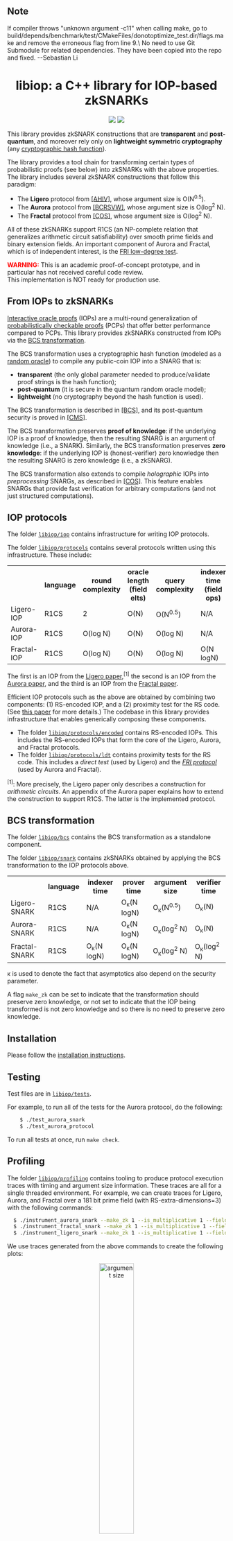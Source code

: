 ## Note
If compiler throws "unknown argument -c11" when calling make, go to build/depends/benchmark/test/CMakeFiles/donotoptimize_test.dir/flags.make and remove the erroneous flag from line 9.\\
No need to use Git Submodule for related dependencies. They have been copied into the repo and fixed. --Sebastian Li
<h1 align="center">libiop: a C++ library for IOP-based zkSNARKs</h1>
<p align="center">
   <a href="https://github.com/scipr-lab/libiop/blob/master/AUTHORS"><img src="https://img.shields.io/badge/authors-SCIPR%20Lab-orange.svg"></a>
   <a href="https://github.com/scipr-lab/libiop/blob/master/LICENSE"><img src="https://img.shields.io/badge/license-MIT-blue.svg"></a>
</p>

This library provides zkSNARK constructions that are __transparent__ and __post-quantum__, and moreover rely only on __lightweight symmetric cryptography__ (any [cryptographic hash function](https://en.wikipedia.org/wiki/Cryptographic_hash_function)).

The library provides a tool chain for transforming certain types of probabilistic proofs (see below) into zkSNARKs with the above properties. The library includes several zkSNARK constructions that follow this paradigm:

* The __Ligero__ protocol from [[AHIV]](https://acmccs.github.io/papers/p2087-amesA.pdf), whose argument size is O(N<sup>0.5</sup>).
* The __Aurora__ protocol from [[BCRSVW]](https://eprint.iacr.org/2018/828), whose argument size is O(log<sup>2</sup> N).
* The __Fractal__ protocol from [[COS]](https://eprint.iacr.org/2019/1076), whose argument size is O(log<sup>2</sup> N).

All of these zkSNARKs support R1CS (an NP-complete relation that generalizes arithmetic circuit satisfiability) over smooth prime fields and binary extension fields. An important component of Aurora and Fractal, which is of independent interest, is the [FRI low-degree test](https://eccc.weizmann.ac.il/report/2017/134/).

<span style="color:red">**WARNING:**</span> This is an academic proof-of-concept prototype, and in particular has not received careful code review. <br> This implementation is NOT ready for production use.


## From IOPs to zkSNARKs

[Interactive oracle proofs](https://eprint.iacr.org/2016/116) (IOPs) are a multi-round generalization of [probabilistically checkable proofs](https://en.wikipedia.org/wiki/Probabilistically_checkable_proof) (PCPs) that offer better performance compared to PCPs. This library provides zkSNARKs constructed from IOPs via the [BCS transformation](https://eprint.iacr.org/2016/116).

The BCS transformation uses a cryptographic hash function (modeled as a [random oracle](https://en.wikipedia.org/wiki/Random_oracle)) to compile any public-coin IOP into a SNARG that is:

* __transparent__ (the only global parameter needed to produce/validate proof strings is the hash function);
* __post-quantum__ (it is secure in the quantum random oracle model);
* __lightweight__ (no cryptography beyond the hash function is used).

The BCS transformation is described in [\[BCS\]](https://eprint.iacr.org/2016/116), and its post-quantum security is proved in [\[CMS\]](https://eprint.iacr.org/2019/834).

The BCS transformation preserves __proof of knowledge__: if the underlying IOP is a proof of knowledge, then the resulting SNARG is an argument of knowledge (i.e., a SNARK). Similarly, the BCS transformation preserves __zero knowledge__: if the underlying IOP is (honest-verifier) zero knowledge then the resulting SNARG is zero knowledge (i.e., a zkSNARG).

The BCS transformation also extends to compile *holographic* IOPs into *preprocessing* SNARGs, as described in [\[COS\]](https://eprint.iacr.org/2019/1076). This feature enables SNARGs that provide fast verification for arbitrary computations (and not just structured computations).

## IOP protocols

The folder [`libiop/iop`](libiop/iop) contains infrastructure for writing IOP protocols.

The folder [`libiop/protocols`](libiop/protocols) contains several protocols written using this infrastructure. These include:

<table align="center">
  <tr>
    <th></th>
    <th>language</th>
    <th>round<br>complexity</th>
    <th>oracle length<br>(field elts)</th>
    <th>query<br>complexity</th>
    <th>indexer time<br>(field ops)</th>
    <th>prover time<br>(field ops)</th>
    <th>verifier time<br>(field ops)</th>
  </tr>
  <tr>
    <td>Ligero-IOP</td>
    <td>R1CS</td>
    <td>2</td>
    <td>O(N)</td>
    <td>O(N<sup>0.5</sup>)</td>
    <td>N/A</td>
    <td>O(N logN)</td>
    <td>O(N)</td>
  </tr>
  <tr>
    <td>Aurora-IOP</td>
    <td>R1CS</td>
    <td>O(log N)</td>
    <td>O(N)</td>
    <td>O(log N)</td>
    <td>N/A</td>
    <td>O(N logN)</td>
    <td>O(N)</td>
  </tr>
    <tr>
    <td>Fractal-IOP</td>
    <td>R1CS</td>
    <td>O(log N)</td>
    <td>O(N)</td>
    <td>O(log N)</td>
    <td>O(N logN)</td>
    <td>O(N logN)</td>
    <td>O(log N)</td>
  </tr>
</table>

The first is an IOP from the [Ligero paper](https://acmccs.github.io/papers/p2087-amesA.pdf),<sup>[1]</sup>  the second is an IOP from the [Aurora paper](https://eprint.iacr.org/2018/828), and the third is an IOP from the [Fractal paper](https://eprint.iacr.org/2019/1076).

Efficient IOP protocols such as the above are obtained by combining two components: (1) RS-encoded IOP, and a (2) proximity test for the RS code. (See [this paper](https://eprint.iacr.org/2018/828) for more details.) The codebase in this library provides infrastructure that enables generically composing these components.

* The folder [`libiop/protocols/encoded`](libiop/protocols/encoded) contains RS-encoded IOPs. This includes the RS-encoded IOPs that form the core of the Ligero, Aurora, and Fractal protocols.
* The folder [`libiop/protocols/ldt`](libiop/protocols/ldt) contains proximity tests for the RS code. This includes a _direct test_ (used by Ligero) and the _[FRI protocol](https://eccc.weizmann.ac.il/report/2017/134/)_ (used by Aurora and Fractal).

<sup>[1]</sup>: More precisely, the Ligero paper only describes a construction for _arithmetic circuits_. An appendix of the Aurora paper explains how to extend the construction to support R1CS. The latter is the implemented protocol.

## BCS transformation

The folder [`libiop/bcs`](libiop/bcs) contains the BCS transformation as a standalone component.

The folder [`libiop/snark`](libiop/snark) contains zkSNARKs obtained by applying the BCS transformation to the IOP protocols above.

<table align="center">
  <tr>
    <th></th>
    <th>language</th>
    <th>indexer time</th>
    <th>prover time</th>
    <th>argument size</th>
    <th>verifier time</th>
  </tr>
  <tr>
    <td>Ligero-SNARK</td>
    <td>R1CS</td>
    <td> N/A </td>
    <td>O<sub>&kappa;</sub>(N logN)</td>
    <td>O<sub>&kappa;</sub>(N<sup>0.5</sup>)</td>
    <td>O<sub>&kappa;</sub>(N)</td>
  </tr>
  <tr>
    <td>Aurora-SNARK</td>
    <td>R1CS</td>
    <td> N/A </td>
    <td>O<sub>&kappa;</sub>(N logN)</td>
    <td>O<sub>&kappa;</sub>(log<sup>2</sup> N)</td>
    <td>O<sub>&kappa;</sub>(N)</td>
  </tr>
    <tr>
    <td>Fractal-SNARK</td>
    <td>R1CS</td>
    <td>O<sub>&kappa;</sub>(N logN)</td>
    <td>O<sub>&kappa;</sub>(N logN)</td>
    <td>O<sub>&kappa;</sub>(log<sup>2</sup> N)</td>
    <td>O<sub>&kappa;</sub>(log<sup>2</sup> N)</td>
  </tr>
</table>
&kappa; is used to denote the fact that asymptotics also depend on the security parameter.

A flag `make_zk` can be set to indicate that the transformation should preserve zero knowledge, or not set to indicate that the IOP being transformed is not zero knowledge and so there is no need to preserve zero knowledge.

## Installation

Please follow the [installation instructions](INSTALL.md).

## Testing

Test files are in [`libiop/tests`](libiop/tests).

For example, to run all of the tests for the Aurora protocol, do the following:

```bash
	$ ./test_aurora_snark
	$ ./test_aurora_protocol
```

To run all tests at once, run `make check`.

## Profiling

The folder [`libiop/profiling`](libiop/profiling) contains tooling to produce protocol execution traces with timing and argument size information. These traces are all for a single threaded environment.
For example, we can create traces for Ligero, Aurora, and Fractal over a 181 bit prime field (with RS-extra-dimensions=3) with the following commands:

```bash
  $ ./instrument_aurora_snark --make_zk 1 --is_multiplicative 1 --field_size=181 --optimize_localization=1
  $ ./instrument_fractal_snark --make_zk 1 --is_multiplicative 1 --field_size=181 --optimize_localization=1
  $ ./instrument_ligero_snark --make_zk 1 --is_multiplicative 1 --field_size=181 --RS_extra_dimensions=3
```

We use traces generated from the above commands to create the following plots:
<p align="center"><img src="https://user-images.githubusercontent.com/6440154/66706580-5048e380-ece9-11e9-8a57-eda446684375.jpg" alt="argument size" width="40%"/></p>
<p align="center"><img src="https://user-images.githubusercontent.com/6440154/66785950-96da4180-ee93-11e9-8e33-b735b9e0ebaa.jpg" alt="prover time" width="40%"/><img src="https://user-images.githubusercontent.com/6440154/66706582-563ec480-ece9-11e9-96fe-fff1736e3dac.jpg" alt="verifier time" width="40%"/></p>

## License

This library is licensed under the [MIT License](LICENSE).

## Acknowledgements

This work was supported by:
a Google Faculty Award;
the Israel Science Foundation;
the UC Berkeley Center for Long-Term Cybersecurity;
and donations from the Ethereum Foundation, the Interchain Foundation, and Qtum.
